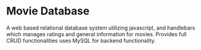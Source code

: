 # Movie Database
A web based relational database system utilizing javascript, and handlebars which manages ratings and general information for movies. Provides full CRUD functionalities  uses MySQL for backend functionality. 
